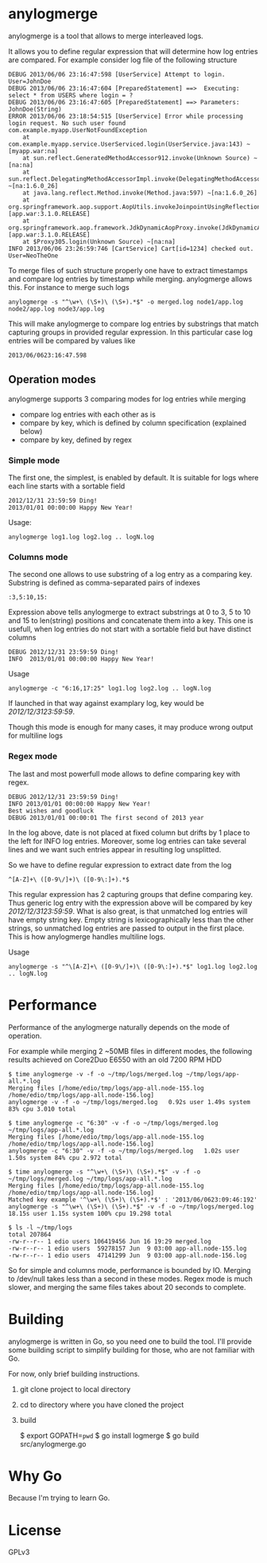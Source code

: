 # anylogmerge

anylogmerge is a tool that allows to merge interleaved logs.

It allows you to define regular expression that will determine how log entries are compared. For example consider log file of the following structure

    DEBUG 2013/06/06 23:16:47:598 [UserService] Attempt to login. User=JohnDoe
    DEBUG 2013/06/06 23:16:47:604 [PreparedStatement] ==>  Executing: select * from USERS where login = ?
    DEBUG 2013/06/06 23:16:47:605 [PreparedStatement] ==> Parameters: JohnDoe(String) 
    ERROR 2013/06/06 23:18:54:515 [UserService] Error while processing login request. No such user found
    com.example.myapp.UserNotFoundException 
        at com.example.myapp.service.UserServiced.login(UserService.java:143) ~[myapp.war:na]
        at sun.reflect.GeneratedMethodAccessor912.invoke(Unknown Source) ~[na:na]
        at sun.reflect.DelegatingMethodAccessorImpl.invoke(DelegatingMethodAccessorImpl.java:25) ~[na:1.6.0_26]
        at java.lang.reflect.Method.invoke(Method.java:597) ~[na:1.6.0_26]
        at org.springframework.aop.support.AopUtils.invokeJoinpointUsingReflection(AopUtils.java:318) [app.war:3.1.0.RELEASE]
        at org.springframework.aop.framework.JdkDynamicAopProxy.invoke(JdkDynamicAopProxy.java:196) [app.war:3.1.0.RELEASE]
        at $Proxy305.login(Unknown Source) ~[na:na]
    INFO 2013/06/06 23:26:59:746 [CartService] Cart[id=1234] checked out. User=NeoTheOne

To merge files of such structure properly one have to extract timestamps and compare log entries by timestamp while merging. anylogmerge allows this. For instance to merge such logs

    anylogmerge -s "^\w+\ (\S+)\ (\S+).*$" -o merged.log node1/app.log node2/app.log node3/app.log

This will make anylogmerge to compare log entries by substrings that match capturing groups in provided regular expression. In this particular case log entries will be compared by values like

    2013/06/0623:16:47.598

## Operation modes

anylogmerge supports 3 comparing modes for log entries while merging

* compare log entries with each other as is
* compare by key, which is defined by column specification (explained below)
* compare by key, defined by regex

### Simple mode

The first one, the simplest, is enabled by default. It is suitable for logs where each line starts with a sortable field 

    2012/12/31 23:59:59 Ding!
    2013/01/01 00:00:00 Happy New Year!

Usage:

    anylogmerge log1.log log2.log .. logN.log

### Columns mode

The second one allows to use substring of a log entry as a comparing key. Substring is defined as comma-separated pairs of indexes

    :3,5:10,15:

Expression above tells anylogmerge to extract substrings at 0 to 3, 5 to 10 and 15 to len(string) positions and concatenate them into a key.
This one is usefull, when log entries do not start with a sortable field but have distinct columns

    DEBUG 2012/12/31 23:59:59 Ding!
    INFO  2013/01/01 00:00:00 Happy New Year!

Usage

    anylogmerge -c "6:16,17:25" log1.log log2.log .. logN.log

If launched in that way against examplary log, key would be *2012/12/3123:59:59*.

Though this mode is enough for many cases, it may produce wrong output for multiline logs

### Regex mode

The last and most powerfull mode allows to define comparing key with regex.

    DEBUG 2012/12/31 23:59:59 Ding!
    INFO 2013/01/01 00:00:00 Happy New Year!
    Best wishes and goodluck
    DEBUG 2013/01/01 00:00:01 The first second of 2013 year

In the log above, date is not placed at fixed column but drifts by 1 place to the left for INFO log entries.
Moreover, some log entries can take several lines and we want such entries appear in resulting log unsplitted.

So we have to define regular expression to extract date from the log

    ^[A-Z]+\ ([0-9\/]+)\ ([0-9\:]+).*$

This regular expression has 2 capturing groups that define comparing key. Thus generic log entry with the expression above will be compared by key *2012/12/3123:59:59*.
What is also great, is that unmatched log entries will have empty string key. Empty string is lexicographically less than the other strings, so unmatched log entries are passed to output in the first place.
This is how anylogmerge handles multiline logs.

Usage

    anylogmerge -s "^\[A-Z]+\ ([0-9\/]+)\ ([0-9\:]+).*$" log1.log log2.log .. logN.log

# Performance

Performance of the anylogmerge naturally depends on the mode of operation.

For example while merging 2 ~50MB files in different modes, the following results achieved on Core2Duo E6550 with an old 7200 RPM HDD

    $ time anylogmerge -v -f -o ~/tmp/logs/merged.log ~/tmp/logs/app-all.*.log                         
    Merging files [/home/edio/tmp/logs/app-all.node-155.log /home/edio/tmp/logs/app-all.node-156.log]
    anylogmerge -v -f -o ~/tmp/logs/merged.log   0.92s user 1.49s system 83% cpu 3.010 total

    $ time anylogmerge -c "6:30" -v -f -o ~/tmp/logs/merged.log ~/tmp/logs/app-all.*.log                         
    Merging files [/home/edio/tmp/logs/app-all.node-155.log /home/edio/tmp/logs/app-all.node-156.log]
    anylogmerge -c "6:30" -v -f -o ~/tmp/logs/merged.log   1.02s user 1.50s system 84% cpu 2.972 total

    $ time anylogmerge -s "^\w+\ (\S+)\ (\S+).*$" -v -f -o ~/tmp/logs/merged.log ~/tmp/logs/app-all.*.log                         
    Merging files [/home/edio/tmp/logs/app-all.node-155.log /home/edio/tmp/logs/app-all.node-156.log]
    Matched key example '^\w+\ (\S+)\ (\S+).*$' : '2013/06/0623:09:46:192'
    anylogmerge -s "^\w+\ (\S+)\ (\S+).*$" -v -f -o ~/tmp/logs/merged.log   18.15s user 1.15s system 100% cpu 19.298 total

    $ ls -l ~/tmp/logs
    total 207864
    -rw-r--r-- 1 edio users 106419456 Jun 16 19:29 merged.log
    -rw-r--r-- 1 edio users  59278157 Jun  9 03:00 app-all.node-155.log
    -rw-r--r-- 1 edio users  47141299 Jun  9 03:00 app-all.node-156.log

So for simple and columns mode, performance is bounded by IO. Merging to /dev/null takes less than a second in these modes.
Regex mode is much slower, and merging the same files takes about 20 seconds to complete.

# Building

anylogmerge is written in Go, so you need one to build the tool.
I'll provide some building script to simplify building for those, who are not familiar with Go.

For now, only brief building instructions.

1. git clone project to local directory
2. cd to directory where you have cloned the project
3. build

    $ export GOPATH=`pwd`
    $ go install logmerge
    $ go build src/anylogmerge.go

# Why Go

Because I'm trying to learn Go.

# License

GPLv3

